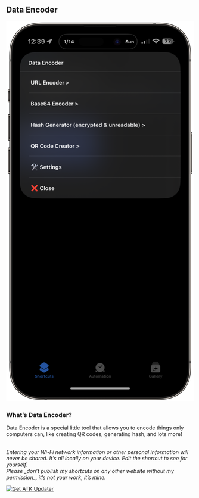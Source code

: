 <h2>Data Encoder</h2>
<img src="https://raw.githubusercontent.com/AttaTechyKid/shortcutsarchive/main/data-encoder/preview.PNG" alt="preview">

<br>
<h3>What’s Data Encoder?</h3>
<p>Data Encoder is a special little tool that allows you to encode things only computers can, like creating QR codes, generating hash, and lots more!</p>
<br>
<i>Entering your Wi-Fi network information or other personal information will never be shared. It’s all locally on your device. Edit the shortcut to see for yourself.</i>
<br>
<i>Please _don’t publish my shortcuts on any other website without my permission_, it’s not your work, it’s mine.</I>

[![Get ATK Updater](https://i.imgur.com/n7ANnKx_d.webp?maxwidth=1520&fidelity=grand)](https://routinehub.co/shortcut/16996/)
